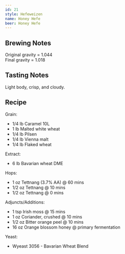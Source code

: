 ```yaml
---
id: 21
style: Hefeweizen
name: Honey Hefe
beer: Honey Hefe
---
```

## Brewing Notes
Original gravity = 1.044  
Final gravity = 1.018

## Tasting Notes
Light body, crisp, and cloudy.  

## Recipe
Grain:

  + 1/4 lb Caramel 10L
  + 1 lb Malted white wheat
  + 1/4 lb Pilsen
  + 1/4 lb Vienna malt
  + 1/4 lb Flaked wheat

Extract:

  + 6 lb Bavarian wheat DME

Hops:

  + 1 oz Tettnang (3.7% AA) @ 60 mins
  + 1/2 oz Tettnang @ 10 mins
  + 1/2 oz Tettnang @ 0 mins

Adjuncts/Additions:

  + 1 tsp Irish moss @ 15 mins
  + 1 oz Coriander, crushed @ 10 mins
  + 1/2 oz Bitter orange peel @ 10 mins
  + 16 oz Orange blossom honey @ primary fermentation

Yeast:

  + Wyeast 3056 - Bavarian Wheat Blend

